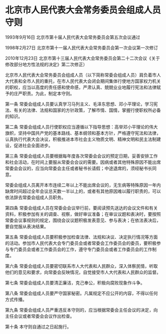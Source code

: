 # 北京市人民代表大会常务委员会组成人员守则

1993年9月16日 北京市第十届人民代表大会常务委员会第五次会议通过

1998年2月27日 北京市第十一届人民代表大会常务委员会第一次会议第一次修订

2010年12月23日 北京市第十三届人民代表大会常务委员会第二十二次会议《关于修改部分地方性法规的决定》第二次修正）

<!-- INFO END -->

北京市人民代表大会常务委员会组成人员（以下简称常委会组成人员）肩负着市人大代表和全市人民的重托，在市人民代表大会闭会期间集体行使地方国家权力机关的职权，应当以高度的责任感和使命感，严肃认真、兢兢业业地履行宪法和法律赋予的庄严职责。为此，制定本守则。

第一条 常委会组成人员要认真学习马列主义、毛泽东思想、邓小平理论，学习宪法、有关的法律、法规和国家的方针政策，了解市情、国情，掌握行使职权所必备的知识。

第二条 常委会组成人员行使职权应当遵循以下指导思想：高举邓小平理论的伟大旗帜，坚持中国共产党的基本路线、基本纲领和基本方针，严格遵守宪法和法律，认真执行代表大会决议，积极推进本市社会主义物质文明、精神文明和民主法制建设，促进社会全面进步。

第三条 常委会组成人员要根据每年度各次常委会会议的预定日期，妥善安排工作和社会活动，在时间上要服从常委会会议的需要。因病或者其他特殊原因不能出席常委会会议的，应当向常委会主任或者秘书长请假；中途退席的，须经秘书长同意。

常委会组成人员离开本市连续二年以上不能出席会议的，无生病等特殊原因一年内缺席时间超过全年会议总天数一半以上的，或者有其他原因难以履行职责的，可以依法辞去常委会组成人员职务。

第四条 常委会组成人员在常委会会议举行前，要阅读预先送达的会议文件和有关资料，积极参加有关的调查、视察，做好审议准备；在审议议题和表决时，要按照常委会议事规则的规定，围绕会议议题积极发表意见、参与表决；在依法表决后，要自觉服从表决结果。

第五条 常委会组成人员要积极参加检查法律、法规和决议、决定执行情况等方面的活动。参加市人民代表大会专门委员会或者常委会工作委员会的委员，要积极参与专门委员会或者工作委员会的工作，遵守专门委员会或者工作委员会的工作制度。

第六条 常委会组成人员要密切联系市人大代表和人民群众，深入体察民情，听取他们的意见和要求，向常委会反映情况，自觉接受市人大代表和人民群众的监督。

第七条 常委会组成人员要清正廉洁，克己奉公，积极向腐败现象作斗争。

第八条 常委会组成人员要严守国家秘密。凡属规定不应公开的内容，不得以任何方式传播。

第九条 常委会组成人员严重违反本守则的，应当根据常委会主任会议的决定，向主任会议或者常委会会议作出检查。

第十条 本守则自通过之日起施行。